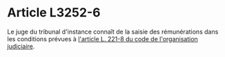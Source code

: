 # Article L3252-6

Le juge du tribunal d'instance connaît de la saisie des rémunérations dans les conditions prévues à [l'article L. 221-8 du code de l'organisation judiciaire][1].

 [1]: /affichCodeArticle.do?cidTexte=LEGITEXT000006071164&idArticle=LEGIARTI000006572132&dateTexte=&categorieLien=cid
